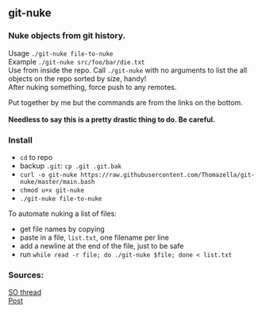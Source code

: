 
## git-nuke
### Nuke objects from git history.
Usage `./git-nuke file-to-nuke`<br>
Example `./git-nuke src/foo/bar/die.txt`<br>
Use from inside the repo.
Call `./git-nuke` with no arguments to list the all objects on the repo sorted by size, handy!<br>
After nuking something, force push to any remotes.

Put together by me but the commands are from the links on the bottom.<br><br>
**Needless to say this is a pretty drastic thing to do. Be careful.**

### Install

- `cd` to repo
- backup `.git`: `cp .git .git.bak`
- `curl -o git-nuke https://raw.githubusercontent.com/Thomazella/git-nuke/master/main.bash`
- `chmod u+x git-nuke`
- `./git-nuke file-to-nuke`

To automate nuking a list of files:

- get file names by copying
- paste in a file, `list.txt`, one filename per line
- add a newline at the end of the file, just to be safe
- run `while read -r file; do ./git-nuke $file; done < list.txt`

### Sources:

[SO thread](https://stackoverflow.com/questions/5277467/how-can-i-clean-my-git-folder-cleaned-up-my-project-directory-but-git-is-sti)<br>
[Post](https://dalibornasevic.com/posts/2-permanently-remove-files-and-folders-from-a-git-repository)
